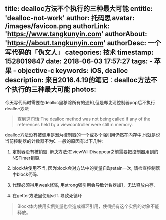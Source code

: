 title: dealloc方法不个执行的三种最大可能
entitle: 'dealloc-not-work'
author: 托码思
avatar: /images/favicon.png
authorLink: 'https://www.tangkunyin.com'
authorAbout: 'https://about.tangkunyin.com'
authorDesc: 一个写代码的「伪文人」
categories: 技术
timestamp: 1528019847
date: 2018-06-03 17:57:27
tags:
    - 苹果
    - objective-c
keywords: iOS, dealloc
description: 来自2016.4.19的笔记：dealloc方法不个执行的三种最大可能
photos:
---

今天写代码时需要在dealloc里移除所有的通知,但是却发现控制器pop后不执行dealloc方法.

> 查到这句话:The dealloc method was not being called if any of the references held by a viewcontroller were still in memory.

dealloc方法没有被调用是因为控制器的一个或多个强引用仍然在内存中,也就是说当前控制器的计数器不为0.
一般的原因有以下几种:

1. 定制器没有被销毁. 
    解决方法:在viewWillDisappear之前需要把控制器用到的NSTimer销毁.

2. block块使用不当, 因为block会对方法中的变量自动retain一次, 请检查控制器中block代码.

3. 代理必须得用weak修饰, 用strong强引用会导致计数器加1，无法释放内存.

4. 在getter方法里使用self. 导致死循环



> Block体内使用实例变量也会造成循环引用，使得拥有这个实例的对象不能释放。


